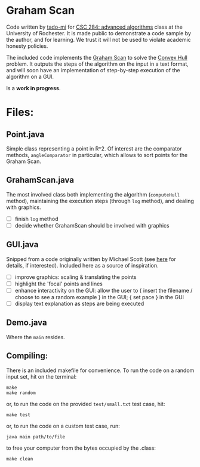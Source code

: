 # Graham Scan

Code written by [tado-mi](github.com/tado-mi) for [CSC 284: advanced algorithms](https://cs.rochester.edu/~stefanko/Teaching/18CS484/) class at the University of Rochester. It is made public to demonstrate a code sample by the author, and for learning. We trust it will not be used to violate academic honesty policies.

The included code implements the [Graham Scan](http://www.wikipedia.org/wiki/Graham_scan) to solve the [Convex Hull](https://en.wikipedia.org/wiki/Convex_hull) problem. It outputs the steps of the algorithm on the input in a text format, and will soon have an implementation of step-by-step execution of the algorithm on a GUI.

Is a **work in progress**.

# Files:

## Point.java

Simple class representing a point in R^2. Of interest are the comparator methods, `angleComparator` in particular, which allows to sort points for the Graham Scan.

## GrahamScan.java

The most involved class both implementing the algorithm (`computeHull` method), maintaining the execution steps (through `log` method), and dealing with graphics.

- [ ] finish `log` method
- [ ] decide whether GrahamScan should be involved with graphics

## GUI.java

Snipped from a code originally written by Michael Scott (see [here](https://www.cs.rochester.edu/courses/254/fall2019/assignments/java.shtml) for details, if interested). Included here as a source of inspiration.  

- [ ] improve graphics: scaling & translating the points
- [ ] highlight the 'focal' points and lines
- [ ] enhance interactivity on the GUI: allow the user to { insert the filename / choose to see a random example } in the GUI; { set pace } in the GUI
- [ ] display text explanation as steps are being executed

## Demo.java

Where the `main` resides.

## Compiling:

There is an included makefile for convenience. To run the code on a random input set, hit on the terminal:

    make
    make random

or, to run the code on the provided `test/small.txt` test case, hit:

	make test

or, to run the code on a custom test case, run:

	java main path/to/file

to free your computer from the bytes occupied by the .class:

    make clean
